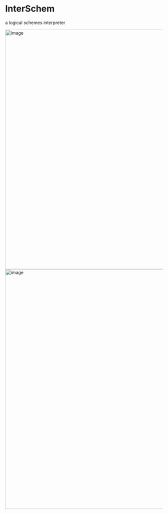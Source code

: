 # InterSchem
a logical schemes interpreter

<img width="765" alt="image" src="https://user-images.githubusercontent.com/61987774/192142660-31d74506-bf83-4cca-a3b8-d681fc20f090.png">

<img width="766" alt="image" src="https://user-images.githubusercontent.com/61987774/192142616-3cf7c09a-6fe8-4059-97ef-256a658c514e.png">
